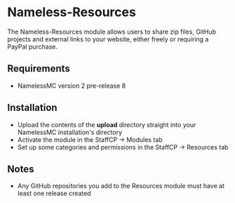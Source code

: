 # Nameless-Resources
The Nameless-Resources module allows users to share zip files, GitHub projects and external links to your website, either freely or requiring a PayPal purchase.

## Requirements
- NamelessMC version 2 pre-release 8

## Installation
- Upload the contents of the **upload** directory straight into your NamelessMC installation's directory
- Activate the module in the StaffCP -> Modules tab
- Set up some categories and permissions in the StaffCP -> Resources tab

## Notes
- Any GitHub repositories you add to the Resources module must have at least one release created